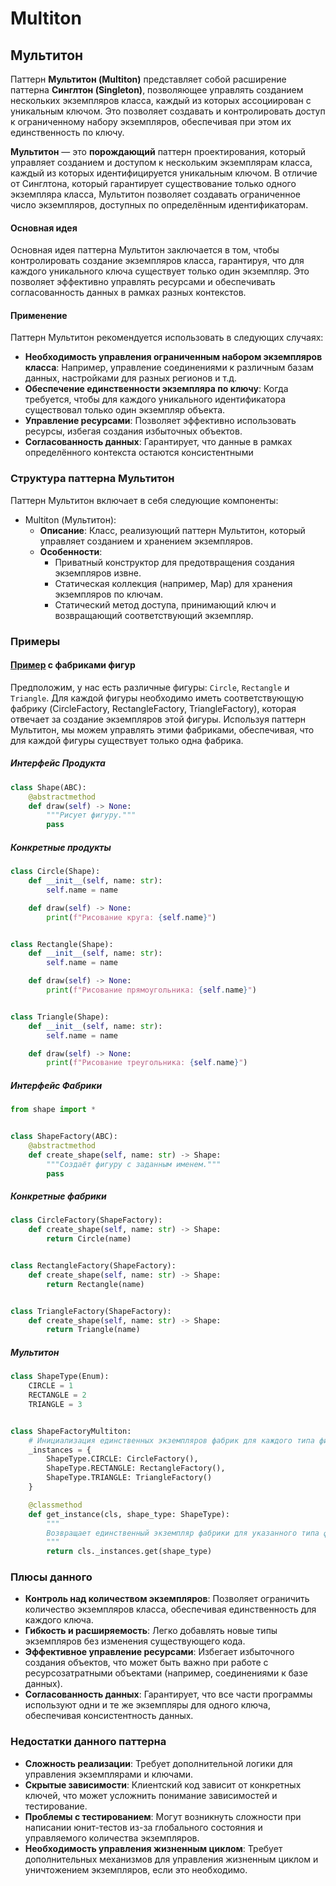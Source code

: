 # Multiton

## Мультитон

Паттерн **Мультитон (Multiton)** представляет собой расширение паттерна **Синглтон (Singleton)**, позволяющее управлять
созданием нескольких экземпляров класса, каждый из которых ассоциирован с уникальным ключом. Это позволяет создавать и
контролировать доступ к ограниченному набору экземпляров, обеспечивая при этом их единственность по ключу.

**Мультитон** — это **порождающий** паттерн проектирования, который управляет созданием и доступом к нескольким
экземплярам класса, каждый из которых идентифицируется уникальным ключом. В отличие от Синглтона, который гарантирует
существование только одного экземпляра класса, Мультитон позволяет создавать ограниченное число экземпляров, доступных
по определённым идентификаторам.

#### Основная идея

Основная идея паттерна Мультитон заключается в том, чтобы контролировать создание экземпляров класса, гарантируя, что
для каждого уникального ключа существует только один экземпляр. Это позволяет эффективно управлять ресурсами и
обеспечивать согласованность данных в рамках разных контекстов.

#### Применение

Паттерн Мультитон рекомендуется использовать в следующих случаях:

- **Необходимость управления ограниченным набором экземпляров класса**: Например, управление соединениями к различным
  базам данных, настройками для разных регионов и т.д.
- **Обеспечение единственности экземпляра по ключу**: Когда требуется, чтобы для каждого уникального идентификатора
  существовал только один экземпляр объекта.
- **Управление ресурсами**: Позволяет эффективно использовать ресурсы, избегая создания избыточных объектов.
- **Согласованность данных**: Гарантирует, что данные в рамках определённого контекста остаются консистентными

### Структура паттерна Мультитон

Паттерн Мультитон включает в себя следующие компоненты:

- Multiton (Мультитон):
    - **Описание**: Класс, реализующий паттерн Мультитон, который управляет созданием и хранением экземпляров.
    - **Особенности**:
        - Приватный конструктор для предотвращения создания экземпляров извне.
        - Статическая коллекция (например, Map) для хранения экземпляров по ключам.
        - Статический метод доступа, принимающий ключ и возвращающий соответствующий экземпляр.

### Примеры

#### [Пример](code/main.py) с фабриками фигур

Предположим, у нас есть различные фигуры: ```Circle```, ```Rectangle``` и ```Triangle```. Для каждой фигуры необходимо
иметь соответствующую фабрику (CircleFactory, RectangleFactory, TriangleFactory), которая отвечает за создание
экземпляров этой фигуры. Используя паттерн Мультитон, мы можем управлять этими фабриками, обеспечивая, что для каждой
фигуры существует только одна фабрика.

##### Интерфейс Продукта

```python
class Shape(ABC):
    @abstractmethod
    def draw(self) -> None:
        """Рисует фигуру."""
        pass
```

##### Конкретные продукты

```python
class Circle(Shape):
    def __init__(self, name: str):
        self.name = name

    def draw(self) -> None:
        print(f"Рисование круга: {self.name}")


class Rectangle(Shape):
    def __init__(self, name: str):
        self.name = name

    def draw(self) -> None:
        print(f"Рисование прямоугольника: {self.name}")


class Triangle(Shape):
    def __init__(self, name: str):
        self.name = name

    def draw(self) -> None:
        print(f"Рисование треугольника: {self.name}")

```

##### Интерфейс Фабрики

```python
from shape import *


class ShapeFactory(ABC):
    @abstractmethod
    def create_shape(self, name: str) -> Shape:
        """Создаёт фигуру с заданным именем."""
        pass

```

##### Конкретные фабрики

```python
class CircleFactory(ShapeFactory):
    def create_shape(self, name: str) -> Shape:
        return Circle(name)


class RectangleFactory(ShapeFactory):
    def create_shape(self, name: str) -> Shape:
        return Rectangle(name)


class TriangleFactory(ShapeFactory):
    def create_shape(self, name: str) -> Shape:
        return Triangle(name)
```

##### Мультитон

```python
class ShapeType(Enum):
    CIRCLE = 1
    RECTANGLE = 2
    TRIANGLE = 3


class ShapeFactoryMultiton:
    # Инициализация единственных экземпляров фабрик для каждого типа фигуры
    _instances = {
        ShapeType.CIRCLE: CircleFactory(),
        ShapeType.RECTANGLE: RectangleFactory(),
        ShapeType.TRIANGLE: TriangleFactory()
    }

    @classmethod
    def get_instance(cls, shape_type: ShapeType):
        """
        Возвращает единственный экземпляр фабрики для указанного типа фигуры.
        """
        return cls._instances.get(shape_type)
```

### Плюсы данного

- **Контроль над количеством экземпляров**: Позволяет ограничить количество экземпляров класса, обеспечивая
  единственность для каждого ключа.
- **Гибкость и расширяемость**: Легко добавлять новые типы экземпляров без изменения существующего кода.
- **Эффективное управление ресурсами**: Избегает избыточного создания объектов, что может быть важно при работе с
  ресурсозатратными объектами (например, соединениями к базе данных).
- **Согласованность данных**: Гарантирует, что все части программы используют одни и те же экземпляры для одного ключа,
  обеспечивая консистентность данных.

### Недостатки данного паттерна

- **Сложность реализации**: Требует дополнительной логики для управления экземплярами и ключами.
- **Скрытые зависимости**: Клиентский код зависит от конкретных ключей, что может усложнить понимание зависимостей и
  тестирование.
- **Проблемы с тестированием**: Могут возникнуть сложности при написании юнит-тестов из-за глобального состояния и
  управляемого количества экземпляров.
- **Необходимость управления жизненным циклом**: Требует дополнительных механизмов для управления жизненным циклом и
  уничтожением экземпляров, если это необходимо.
